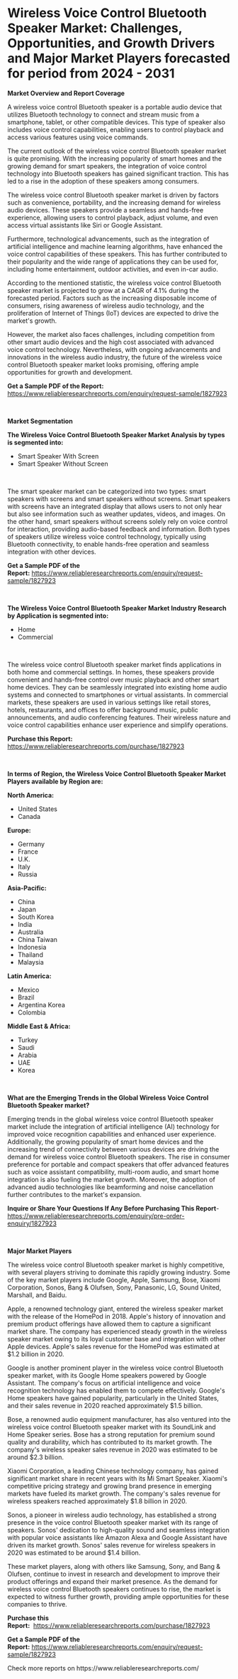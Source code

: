 <p><h1>Wireless Voice Control Bluetooth Speaker Market: Challenges, Opportunities, and Growth Drivers and Major Market Players forecasted for period from 2024 - 2031</h1></p><p><strong>Market Overview and Report Coverage</strong></p>
<p><p>A wireless voice control Bluetooth speaker is a portable audio device that utilizes Bluetooth technology to connect and stream music from a smartphone, tablet, or other compatible devices. This type of speaker also includes voice control capabilities, enabling users to control playback and access various features using voice commands.</p><p>The current outlook of the wireless voice control Bluetooth speaker market is quite promising. With the increasing popularity of smart homes and the growing demand for smart speakers, the integration of voice control technology into Bluetooth speakers has gained significant traction. This has led to a rise in the adoption of these speakers among consumers.</p><p>The wireless voice control Bluetooth speaker market is driven by factors such as convenience, portability, and the increasing demand for wireless audio devices. These speakers provide a seamless and hands-free experience, allowing users to control playback, adjust volume, and even access virtual assistants like Siri or Google Assistant.</p><p>Furthermore, technological advancements, such as the integration of artificial intelligence and machine learning algorithms, have enhanced the voice control capabilities of these speakers. This has further contributed to their popularity and the wide range of applications they can be used for, including home entertainment, outdoor activities, and even in-car audio.</p><p>According to the mentioned statistic, the wireless voice control Bluetooth speaker market is projected to grow at a CAGR of 4.1% during the forecasted period. Factors such as the increasing disposable income of consumers, rising awareness of wireless audio technology, and the proliferation of Internet of Things (IoT) devices are expected to drive the market's growth.</p><p>However, the market also faces challenges, including competition from other smart audio devices and the high cost associated with advanced voice control technology. Nevertheless, with ongoing advancements and innovations in the wireless audio industry, the future of the wireless voice control Bluetooth speaker market looks promising, offering ample opportunities for growth and development.</p></p>
<p><strong>Get a Sample PDF of the Report:</strong> <a href="https://www.reliableresearchreports.com/enquiry/request-sample/1827923">https://www.reliableresearchreports.com/enquiry/request-sample/1827923</a></p>
<p>&nbsp;</p>
<p><strong>Market Segmentation</strong></p>
<p><strong>The Wireless Voice Control Bluetooth Speaker Market Analysis by types is segmented into:</strong></p>
<p><ul><li>Smart Speaker With Screen</li><li>Smart Speaker Without Screen</li></ul></p>
<p>&nbsp;</p>
<p><p>The smart speaker market can be categorized into two types: smart speakers with screens and smart speakers without screens. Smart speakers with screens have an integrated display that allows users to not only hear but also see information such as weather updates, videos, and images. On the other hand, smart speakers without screens solely rely on voice control for interaction, providing audio-based feedback and information. Both types of speakers utilize wireless voice control technology, typically using Bluetooth connectivity, to enable hands-free operation and seamless integration with other devices.</p></p>
<p><strong>Get a Sample PDF of the Report:</strong>&nbsp;<a href="https://www.reliableresearchreports.com/enquiry/request-sample/1827923">https://www.reliableresearchreports.com/enquiry/request-sample/1827923</a></p>
<p>&nbsp;</p>
<p><strong>The Wireless Voice Control Bluetooth Speaker Market Industry Research by Application is segmented into:</strong></p>
<p><ul><li>Home</li><li>Commercial</li></ul></p>
<p>&nbsp;</p>
<p><p>The wireless voice control Bluetooth speaker market finds applications in both home and commercial settings. In homes, these speakers provide convenient and hands-free control over music playback and other smart home devices. They can be seamlessly integrated into existing home audio systems and connected to smartphones or virtual assistants. In commercial markets, these speakers are used in various settings like retail stores, hotels, restaurants, and offices to offer background music, public announcements, and audio conferencing features. Their wireless nature and voice control capabilities enhance user experience and simplify operations.</p></p>
<p><strong>Purchase this Report:</strong>&nbsp; <a href="https://www.reliableresearchreports.com/purchase/1827923">https://www.reliableresearchreports.com/purchase/1827923</a></p>
<p>&nbsp;</p>
<p><strong>In terms of Region, the Wireless Voice Control Bluetooth Speaker Market Players available by Region are:</strong></p>
<p>
    <p> <strong> North America: </strong>
        <ul>
            <li>United States</li>
            <li>Canada</li>
        </ul>
        </p> 
    <p> <strong> Europe: </strong>
        <ul>
            <li>Germany</li>
            <li>France</li>
            <li>U.K.</li>
            <li>Italy</li>
            <li>Russia</li>
        </ul>
        </p> 
    <p> <strong> Asia-Pacific: </strong>
        <ul>
            <li>China</li>
            <li>Japan</li>
            <li>South Korea</li>
            <li>India</li>
            <li>Australia</li>
            <li>China Taiwan</li>
            <li>Indonesia</li>
            <li>Thailand</li>
            <li>Malaysia</li>
        </ul>
        </p> 
    <p> <strong> Latin America: </strong>
        <ul>
            <li>Mexico</li>
            <li>Brazil</li>
            <li>Argentina Korea</li>
            <li>Colombia</li>
        </ul>
        </p> 
    <p> <strong> Middle East & Africa: </strong>
        <ul>
            <li>Turkey</li>
            <li>Saudi</li>
            <li>Arabia</li>
            <li>UAE</li>
            <li>Korea</li>
        </ul>
    </p>
    </p>
<p>&nbsp;</p>
<p><strong>What are the Emerging Trends in the Global Wireless Voice Control Bluetooth Speaker market?</strong></p>
<p><p>Emerging trends in the global wireless voice control Bluetooth speaker market include the integration of artificial intelligence (AI) technology for improved voice recognition capabilities and enhanced user experience. Additionally, the growing popularity of smart home devices and the increasing trend of connectivity between various devices are driving the demand for wireless voice control Bluetooth speakers. The rise in consumer preference for portable and compact speakers that offer advanced features such as voice assistant compatibility, multi-room audio, and smart home integration is also fueling the market growth. Moreover, the adoption of advanced audio technologies like beamforming and noise cancellation further contributes to the market's expansion.</p></p>
<p><strong>Inquire or Share Your Questions If Any Before Purchasing This Report</strong>- <a href="https://www.reliableresearchreports.com/enquiry/pre-order-enquiry/1827923">https://www.reliableresearchreports.com/enquiry/pre-order-enquiry/1827923</a></p>
<p>&nbsp;</p>
<p><strong>Major Market Players</strong></p>
<p><p>The wireless voice control Bluetooth speaker market is highly competitive, with several players striving to dominate this rapidly growing industry. Some of the key market players include Google, Apple, Samsung, Bose, Xiaomi Corporation, Sonos, Bang & Olufsen, Sony, Panasonic, LG, Sound United, Marshall, and Baidu.</p><p>Apple, a renowned technology giant, entered the wireless speaker market with the release of the HomePod in 2018. Apple's history of innovation and premium product offerings have allowed them to capture a significant market share. The company has experienced steady growth in the wireless speaker market owing to its loyal customer base and integration with other Apple devices. Apple's sales revenue for the HomePod was estimated at $1.2 billion in 2020.</p><p>Google is another prominent player in the wireless voice control Bluetooth speaker market, with its Google Home speakers powered by Google Assistant. The company's focus on artificial intelligence and voice recognition technology has enabled them to compete effectively. Google's Home speakers have gained popularity, particularly in the United States, and their sales revenue in 2020 reached approximately $1.5 billion.</p><p>Bose, a renowned audio equipment manufacturer, has also ventured into the wireless voice control Bluetooth speaker market with its SoundLink and Home Speaker series. Bose has a strong reputation for premium sound quality and durability, which has contributed to its market growth. The company's wireless speaker sales revenue in 2020 was estimated to be around $2.3 billion.</p><p>Xiaomi Corporation, a leading Chinese technology company, has gained significant market share in recent years with its Mi Smart Speaker. Xiaomi's competitive pricing strategy and growing brand presence in emerging markets have fueled its market growth. The company's sales revenue for wireless speakers reached approximately $1.8 billion in 2020.</p><p>Sonos, a pioneer in wireless audio technology, has established a strong presence in the voice control Bluetooth speaker market with its range of speakers. Sonos' dedication to high-quality sound and seamless integration with popular voice assistants like Amazon Alexa and Google Assistant have driven its market growth. Sonos' sales revenue for wireless speakers in 2020 was estimated to be around $1.4 billion.</p><p>These market players, along with others like Samsung, Sony, and Bang & Olufsen, continue to invest in research and development to improve their product offerings and expand their market presence. As the demand for wireless voice control Bluetooth speakers continues to rise, the market is expected to witness further growth, providing ample opportunities for these companies to thrive.</p></p>
<p><strong>Purchase this Report:</strong>&nbsp;&nbsp;<a href="https://www.reliableresearchreports.com/purchase/1827923">https://www.reliableresearchreports.com/purchase/1827923</a></p>
<p></p>
<p><strong>Get a Sample PDF of the Report:</strong>&nbsp;<a href="https://www.reliableresearchreports.com/enquiry/request-sample/1827923">https://www.reliableresearchreports.com/enquiry/request-sample/1827923</a></p>
<p>Check more reports on https://www.reliableresearchreports.com/</p>